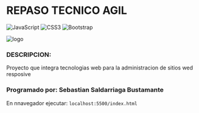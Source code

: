 # REPASO TECNICO AGIL

![JavaScript](https://img.shields.io/badge/javascript-%23323330.svg?style=for-the-badge&logo=javascript&logoColor=%23F7DF1E)
![CSS3](https://img.shields.io/badge/css3-%231572B6.svg?style=for-the-badge&logo=css3&logoColor=white)
![Bootstrap](https://img.shields.io/badge/bootstrap-%23563D7C.svg?style=for-the-badge&logo=bootstrap&logoColor=white)

![logo](https://www.sentimentestudio.com/wp-content/uploads/2019/02/afterlife01.jpg)

### DESCRIPCION:
Proyecto que integra tecnologias web para la administracion de sitios wed resposive 

### Programado por: Sebastian Saldarriaga Bustamante

En nnavegador ejecutar:
`localhost:5500/index.html`


